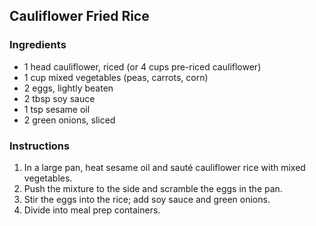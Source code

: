 ## Cauliflower Fried Rice
### Ingredients
- 1 head cauliflower, riced (or 4 cups pre-riced cauliflower)
- 1 cup mixed vegetables (peas, carrots, corn)
- 2 eggs, lightly beaten
- 2 tbsp soy sauce
- 1 tsp sesame oil
- 2 green onions, sliced

### Instructions
1. In a large pan, heat sesame oil and sauté cauliflower rice with mixed vegetables.
2. Push the mixture to the side and scramble the eggs in the pan.
3. Stir the eggs into the rice; add soy sauce and green onions.
4. Divide into meal prep containers.
